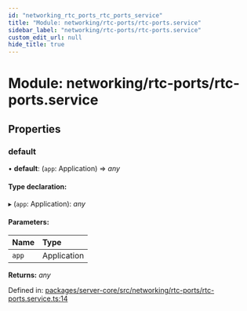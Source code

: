 ```yaml
---
id: "networking_rtc_ports_rtc_ports_service"
title: "Module: networking/rtc-ports/rtc-ports.service"
sidebar_label: "networking/rtc-ports/rtc-ports.service"
custom_edit_url: null
hide_title: true
---
```


# Module: networking/rtc-ports/rtc-ports.service

## Properties

### default

• **default**: (`app`: Application) => *any*

#### Type declaration:

▸ (`app`: Application): *any*

#### Parameters:

| Name | Type |
| :------ | :------ |
| `app` | Application |

**Returns:** *any*

Defined in: [packages/server-core/src/networking/rtc-ports/rtc-ports.service.ts:14](https://github.com/xr3ngine/xr3ngine/blob/7e8e151f1/packages/server-core/src/networking/rtc-ports/rtc-ports.service.ts#L14)
